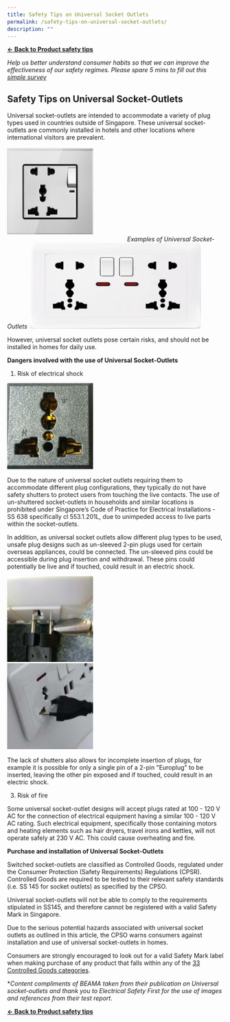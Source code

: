 ```yaml
---
title: Safety Tips on Universal Socket Outlets
permalink: /safety-tips-on-universal-socket-outlets/
description: ""
---
```

**[← Back to Product safety tips](/consumers/product-safety-tips/home-appliances-and-furniture)**

*Help us better understand consumer habits so that we can improve the effectiveness of our safety regimes. Please spare 5 mins to fill out this [simple survey](https://form.gov.sg/63a160c3cf15ee00129a4ab4)*

## Safety Tips on Universal Socket-Outlets
Universal socket-outlets are intended to accommodate a variety of plug types used in countries outside of Singapore. These universal socket-outlets are commonly installed in hotels and other locations where international visitors are prevalent.<br><br>
<img src="/images/product-safety-tips/universal-socket-outlet-1.jpg" style="width:200px;height:200px;">
&nbsp;&nbsp;&nbsp;&nbsp;&nbsp;&nbsp;&nbsp;&nbsp;&nbsp;&nbsp;&nbsp;&nbsp;&nbsp;&nbsp;&nbsp;&nbsp;&nbsp;&nbsp;&nbsp;&nbsp;&nbsp;&nbsp;&nbsp;&nbsp;&nbsp;&nbsp;&nbsp;&nbsp;&nbsp;&nbsp;&nbsp;&nbsp;&nbsp;&nbsp;&nbsp;&nbsp;&nbsp;&nbsp;&nbsp;&nbsp;&nbsp;&nbsp;&nbsp;&nbsp;&nbsp;&nbsp;&nbsp;&nbsp;&nbsp;&nbsp;&nbsp;&nbsp;&nbsp;&nbsp;&nbsp;&nbsp;&nbsp;&nbsp;&nbsp;&nbsp;&nbsp;&nbsp;&nbsp;&nbsp;&nbsp;&nbsp;&nbsp;&nbsp;&nbsp;&nbsp;&nbsp;*Examples of Universal Socket-Outlets*
<img src="/images/product-safety-tips/universal-socket-outlet-2.jpg" style="width:400px;height:200px;">
<br>

However, universal socket outlets pose certain risks, and should not be installed in homes for daily use.

**Dangers involved with the use of Universal Socket-Outlets**<br>
1. Risk of electrical shock
<img src="/images/product-safety-tips/universal-socket-outlet-3.jpg" style="width:200px;height:200px;">
<br>

Due to the nature of universal socket outlets requiring them to accommodate different plug configurations, they typically do not have safety shutters to protect users from touching the live contacts. The use of un-shuttered socket-outlets in households and similar locations is prohibited under Singapore’s Code of Practice for Electrical Installations - SS 638 specifically cl 553.1.201L, due to unimpeded access to live parts within the socket-outlets.<br>

In addition, as universal socket outlets allow different plug types to be used, unsafe plug designs such as un-sleeved 2-pin plugs used for certain overseas appliances, could be connected. The un-sleeved pins could be accessible during plug insertion and withdrawal. These pins could potentially be live and if touched, could result in an electric shock.

<img src="/images/product-safety-tips/universal-socket-outlet-4.png" style="width:200px;height:200px;">
<br>
<img src="/images/product-safety-tips/universal-socket-outlet-5.png" style="width:200px;height:200px;">
<br>

The lack of shutters also allows for incomplete insertion of plugs, for example it is possible for only a single pin of a 2-pin "Europlug" to be inserted, leaving the other pin exposed and if touched, could result in an electric shock.

3. Risk of fire


Some universal socket-outlet designs will accept plugs rated at 100 - 120 V AC for the connection of electrical equipment having a similar 100 - 120 V AC rating. Such electrical equipment, specifically those containing motors and heating elements such as hair dryers, travel irons and kettles, will not operate safely at 230 V AC. This could cause overheating and fire.<br>

**Purchase and installation of Universal Socket-Outlets**

Switched socket-outlets are classified as Controlled Goods, regulated under the Consumer Protection (Safety Requirements) Regulations (CPSR). Controlled Goods are required to be tested to their relevant safety standards (i.e. SS 145 for socket outlets) as specified by the CPSO.

Universal socket-outlets will not be able to comply to the requirements stipulated in SS145, and therefore cannot be registered with a valid Safety Mark in Singapore.

Due to the serious potential hazards associated with universal socket outlets as outlined in this article, the CPSO warns consumers against installation and use of universal socket-outlets in homes.


Consumers are strongly encouraged to look out for a valid Safety Mark label when making purchase of any product that falls within any of the [33 Controlled Goods categories](https://www.consumerproductsafety.gov.sg/suppliers/cpsr/list-of-controlled-goods/).

**Content compliments of BEAMA taken from their publication on Universal socket-outlets and thank you to Electrical Safety First for the use of images and references from their test report.*


**[← Back to Product safety tips](/consumers/product-safety-tips/home-appliances-and-furniture)**